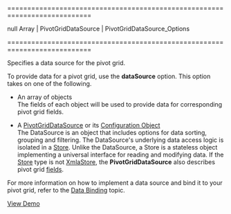 <!--**
/*-------------------------------------------
    Auto-generated file. Do not modify.
-------------------------------------------

**-->
===========================================================================
<!--default-->null<!--/default-->
<!--type-->Array<Object> | PivotGridDataSource | PivotGridDataSource_Options<!--/type-->
===========================================================================

<!--shortDescription-->
Specifies a data source for the pivot grid.
<!--/shortDescription-->

<!--fullDescription-->
To provide data for a pivot grid, use the **dataSource** option. This option takes on one of the following.

- An array of objects  
    The fields of each object will be used to provide data for corresponding pivot grid fields.

- A [PivotGridDataSource](/Documentation/ApiReference/Data_Layer/PivotGridDataSource/) or its [Configuration Object](/Documentation/ApiReference/Data_Layer/PivotGridDataSource/Configuration/)  
The DataSource is an object that includes options for data sorting, grouping and filtering. The DataSource's underlying data access logic is isolated in a [Store](/Documentation/Guide/Data_Layer/Data_Layer/#Creating_DataSource/What_Are_Stores). Unlike the DataSource, a Store is a stateless object implementing a universal interface for reading and modifying data. If the [Store](/Documentation/Guide/Data_Layer/Data_Layer/#Creating_DataSource/What_Are_Stores) type is not [XmlaStore](/Documentation/ApiReference/Data_Layer/XmlaStore/), the **PivotGridDataSource** also describes pivot grid [fields](/Documentation/ApiReference/Data_Layer/PivotGridDataSource/Configuration/fields/).

For more information on how to implement a data source and bind it to your pivot grid, refer to the [Data Binding](/Documentation/Guide/Widgets/PivotGrid/Data_Binding/) topic.

<a href="https://js.devexpress.com/Demos/WidgetsGallery/Demo/Pivot_Grid/LocalDataSource/jQuery/Light/" class="button orange small fix-width-155" style="margin-right: 20px;" target="_blank">View Demo</a>
<!--/fullDescription-->